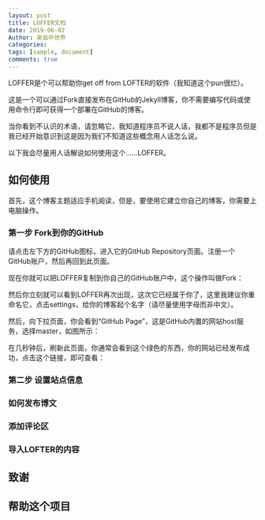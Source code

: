 ```yaml
---
layout: post
title: LOFFER文档
date: 2019-06-02
Author: 来自中世界
categories: 
tags: [sample, document]
comments: true
---
```


LOFFER是个可以帮助你get off from LOFTER的软件（我知道这个pun很烂）。

这是一个可以通过Fork直接发布在GitHub的Jekyll博客，你不需要编写代码或使用命令行即可获得一个部署在GitHub的博客。

当你看到不认识的术语，请忽略它，我知道程序员不说人话，我都不是程序员但是我已经开始意识到这是因为我们不知道这些概念用人话怎么说。

以下我会尽量用人话解说如何使用这个……LOFFER。

## 如何使用

首先，这个博客主题适应手机阅读，但是，要使用它建立你自己的博客，你需要上电脑操作。

### 第一步 Fork到你的GitHub

请点击左下方的GitHub图标，进入它的GitHub Repository页面。注册一个GitHub账户，然后再回到此页面。

现在你就可以把LOFFER复制到你自己的GitHub账户中，这个操作叫做Fork：

然后你立刻就可以看到LOFFER再次出现，这次它已经属于你了，这里我建议你重命名它，点击settings，给你的博客起个名字（请尽量使用字母而非中文）。

然后，向下拉页面，你会看到“GitHub Page”，这是GitHub内置的网站host服务，选择master，如图所示：

在几秒钟后，刷新此页面，你通常会看到这个绿色的东西，你的网站已经发布成功，点击这个链接，即可查看：


### 第二步 设置站点信息
### 如何发布博文
### 添加评论区
### 导入LOFTER的内容

## 致谢

## 帮助这个项目